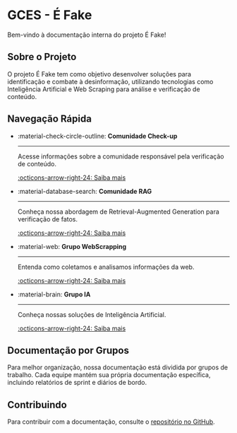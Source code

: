# GCES - É Fake

Bem-vindo à documentação interna do projeto É Fake!

## Sobre o Projeto

O projeto É Fake tem como objetivo desenvolver soluções para identificação e combate à desinformação, utilizando tecnologias como Inteligência Artificial e Web Scraping para análise e verificação de conteúdo.

## Navegação Rápida

<div class="grid cards" markdown>

-   :material-check-circle-outline: __Comunidade Check-up__

    ---

    Acesse informações sobre a comunidade responsável pela verificação de conteúdo.

    [:octicons-arrow-right-24: Saiba mais](geral/check_up/index.md)

-   :material-database-search: __Comunidade RAG__

    ---

    Conheça nossa abordagem de Retrieval-Augmented Generation para verificação de fatos.

    [:octicons-arrow-right-24: Saiba mais](geral/rag/index.md)

-   :material-web: __Grupo WebScrapping__

    ---

    Entenda como coletamos e analisamos informações da web.

    [:octicons-arrow-right-24: Saiba mais](grupo-webscrapping/index.md)

-   :material-brain: __Grupo IA__

    ---

    Conheça nossas soluções de Inteligência Artificial.

    [:octicons-arrow-right-24: Saiba mais](grupo-ia/index.md)

</div>

## Documentação por Grupos

Para melhor organização, nossa documentação está dividida por grupos de trabalho. Cada equipe mantém sua própria documentação específica, incluindo relatórios de sprint e diários de bordo.

## Contribuindo

Para contribuir com a documentação, consulte o [repositório no GitHub](https://github.com/GCES-EhFake-Fork/docs-interno).
